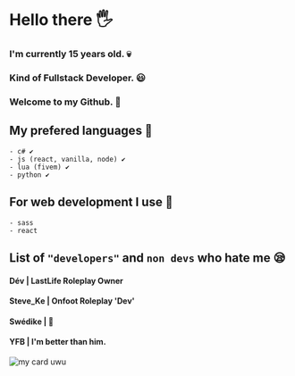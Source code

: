 # Hello there 🖐
### I'm currently 15 years old. 💀
### Kind of **Fullstack** Developer. 😃
### Welcome to my Github. 🥇
## My prefered languages 📔
```
- c# ✔
- js (react, vanilla, node) ✔
- lua (fivem) ✔
- python ✔
```
## For web development I use 📔
```
- sass
- react
```
## List of `"developers"` and `non devs` who hate me 😪
#### **Dév** | LastLife Roleplay Owner<br>
#### **Steve_Ke** | Onfoot Roleplay 'Dev'<br>
#### **Swédike** | 🐀<br>
#### **YFB** | I'm better than him.<br>

![my card uwu](https://github-readme-stats.vercel.app/api?username=lathix&show_icons=true&border_radius=20&title_color=ffffff&hide_border=true&text_color=d9d9d9&bg_color=070707&icon_color=d4d4d4)
